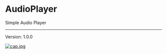 # AudioPlayer

Simple Audio Player

---------------------------------------------------------

Version: 1.0.0

[![cap.jpg](https://i.postimg.cc/SxgfPvm9/cap.jpg)](https://postimg.cc/v46ngXg8)

